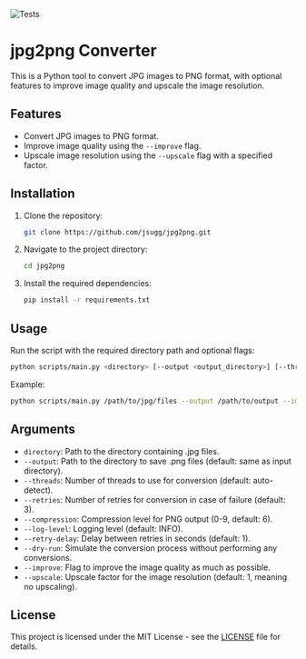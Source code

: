 ![Tests](https://github.com/jsugg/jpg2png/.github/workflows/test_PR.yml/badge.svg?event=push)

# jpg2png Converter

This is a Python tool to convert JPG images to PNG format, with optional features to improve image quality and upscale the image resolution.

## Features

- Convert JPG images to PNG format.
- Improve image quality using the `--improve` flag.
- Upscale image resolution using the `--upscale` flag with a specified factor.

## Installation

1. Clone the repository:
    ```sh
    git clone https://github.com/jsugg/jpg2png.git
    ```
2. Navigate to the project directory:
    ```sh
    cd jpg2png
    ```
3. Install the required dependencies:
    ```sh
    pip install -r requirements.txt
    ```

## Usage

Run the script with the required directory path and optional flags:
```sh
python scripts/main.py <directory> [--output <output_directory>] [--threads <num_threads>] [--retries <num_retries>] [--compression <compression_level>] [--log-level <log_level>] [--retry-delay <retry_delay>] [--dry-run] [--improve] [--upscale <factor>]
```

Example:
```sh
python scripts/main.py /path/to/jpg/files --output /path/to/output --improve --upscale 2
```

## Arguments

- `directory`: Path to the directory containing .jpg files.
- `--output`: Path to the directory to save .png files (default: same as input directory).
- `--threads`: Number of threads to use for conversion (default: auto-detect).
- `--retries`: Number of retries for conversion in case of failure (default: 3).
- `--compression`: Compression level for PNG output (0-9, default: 6).
- `--log-level`: Logging level (default: INFO).
- `--retry-delay`: Delay between retries in seconds (default: 1).
- `--dry-run`: Simulate the conversion process without performing any conversions.
- `--improve`: Flag to improve the image quality as much as possible.
- `--upscale`: Upscale factor for the image resolution (default: 1, meaning no upscaling).

## License

This project is licensed under the MIT License - see the [LICENSE](LICENSE) file for details.
